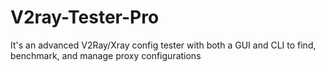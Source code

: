 # V2ray-Tester-Pro
It's an advanced V2Ray/Xray config tester with both a GUI and CLI to find, benchmark, and manage proxy configurations
